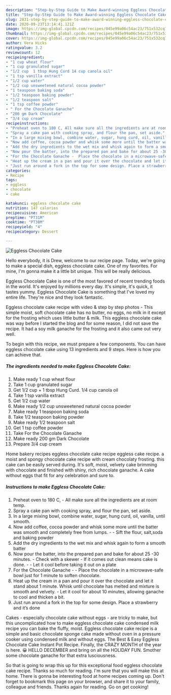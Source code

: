 ```yaml
---
description: "Step-by-Step Guide to Make Award-winning Eggless Chocolate Cake"
title: "Step-by-Step Guide to Make Award-winning Eggless Chocolate Cake"
slug: 2831-step-by-step-guide-to-make-award-winning-eggless-chocolate-cake
date: 2020-09-23T13:14:41.121Z
image: https://img-global.cpcdn.com/recipes/045e99a06c54ac23/751x532cq70/eggless-chocolate-cake-recipe-main-photo.jpg
thumbnail: https://img-global.cpcdn.com/recipes/045e99a06c54ac23/751x532cq70/eggless-chocolate-cake-recipe-main-photo.jpg
cover: https://img-global.cpcdn.com/recipes/045e99a06c54ac23/751x532cq70/eggless-chocolate-cake-recipe-main-photo.jpg
author: Vera Hicks
ratingvalue: 3.2
reviewcount: 12
recipeingredient:
- "1 cup wheat flour"
- "1 cup granulated sugar"
- "1/2 cup  1 tbsp Hung Curd 14 cup canola oil"
- "1 tsp vanilla extract"
- "1/2 cup water"
- "1/2 cup unsweetened natural cocoa powder"
- "1 teaspoon baking soda"
- "1/2 teaspoon baking powder"
- "1/2 teaspoon salt"
- "1 tsp coffee powder"
- " For the Chocolate Ganache"
- "200 gm Dark Chocolate"
- "3/4 cup cream"
recipeinstructions:
- "Preheat oven to 180 C, All make sure all the ingredients are at room temp."
- "Spray a cake pan with cooking spray, and flour the pan, set aside."
- "In a large mixing bowl, combine water, sugar, hung curd, oil, vanilla, until smooth."
- "Now add coffee, cocoa powder and whisk some more until the batter was smooth and completely free from lumps.  Sift the flour, salt,soda and baking powder"
- "Add the dry ingredients to the wet mix and whisk again to form a smooth batter"
- "Now pour the batter, into the prepared pan and bake for about 25 -30 minutes. Check with a skewer  If it comes out clean means cake is done.   Let it cool before taking it out on a plate"
- "For the Chocolate Ganache -  Place the chocolate in a microwave-safe bowl just for 1 minute to soften chocolate."
- "Heat up the cream in a pan and pour it over the chocolate and let it stand about 1 minute. Whisk until chocolate has melted and mixture is smooth and velvety. Let it cool for about 10 minutes, allowing ganache to cool and thicken a bit."
- "Just run around a fork in the top for some design. Place a strawberry and it’s done"
categories:
- Recipe
tags:
- eggless
- chocolate
- cake

katakunci: eggless chocolate cake 
nutrition: 147 calories
recipecuisine: American
preptime: "PT31M"
cooktime: "PT38M"
recipeyield: "4"
recipecategory: Dessert

---
```



![Eggless Chocolate Cake](https://img-global.cpcdn.com/recipes/045e99a06c54ac23/751x532cq70/eggless-chocolate-cake-recipe-main-photo.jpg)

Hello everybody, it is Drew, welcome to our recipe page. Today, we're going to make a special dish, eggless chocolate cake. One of my favorites. For mine, I'm gonna make it a little bit unique. This will be really delicious.

Eggless Chocolate Cake is one of the most favored of recent trending foods in the world. It's enjoyed by millions every day. It's simple, it's quick, it tastes yummy. Eggless Chocolate Cake is something that I've loved my entire life. They're nice and they look fantastic.

Eggless chocolate cake recipe with video &amp; step by step photos - This simple moist, soft chocolate cake has no butter, no eggs, no milk in it except for the frosting which uses little butter &amp; milk. This eggless chocolate cake was way before I started the blog and for some reason, I did not save the recipe. It had a soy milk ganache for the frosting and it also came out very well.


To begin with this recipe, we must prepare a few components. You can have eggless chocolate cake using 13 ingredients and 9 steps. Here is how you can achieve that.

<!--inarticleads1-->

##### The ingredients needed to make Eggless Chocolate Cake:

1. Make ready 1 cup wheat flour
1. Take 1 cup granulated sugar
1. Get 1/2 cup + 1 tbsp Hung Curd. 1/4 cup canola oil
1. Take 1 tsp vanilla extract
1. Get 1/2 cup water
1. Make ready 1/2 cup unsweetened natural cocoa powder
1. Make ready 1 teaspoon baking soda
1. Take 1/2 teaspoon baking powder
1. Make ready 1/2 teaspoon salt
1. Get 1 tsp coffee powder
1. Take  For the Chocolate Ganache
1. Make ready 200 gm Dark Chocolate
1. Prepare 3/4 cup cream


Home bakery recipes eggless chocolate cake recipe eggless cake recipe. a moist and spongy chocolate cake recipe with cream chocolaty frosting. this cake can be easily served during. It&#39;s soft, moist, velvety cake brimming with chocolate and finished with shiny, rich chocolate ganache. A cake without eggs that fit for any celebration and sure to. 

<!--inarticleads2-->

##### Instructions to make Eggless Chocolate Cake:

1. Preheat oven to 180 C, - All make sure all the ingredients are at room temp.
1. Spray a cake pan with cooking spray, and flour the pan, set aside.
1. In a large mixing bowl, combine water, sugar, hung curd, oil, vanilla, until smooth.
1. Now add coffee, cocoa powder and whisk some more until the batter was smooth and completely free from lumps. -  - Sift the flour, salt,soda and baking powder
1. Add the dry ingredients to the wet mix and whisk again to form a smooth batter
1. Now pour the batter, into the prepared pan and bake for about 25 -30 minutes. - Check with a skewer  - If it comes out clean means cake is done.  -  - Let it cool before taking it out on a plate
1. For the Chocolate Ganache -  - Place the chocolate in a microwave-safe bowl just for 1 minute to soften chocolate.
1. Heat up the cream in a pan and pour it over the chocolate and let it stand about 1 minute. Whisk until chocolate has melted and mixture is smooth and velvety. - Let it cool for about 10 minutes, allowing ganache to cool and thicken a bit.
1. Just run around a fork in the top for some design. Place a strawberry and it’s done


Cakes - especially chocolate cake without eggs - are tricky to make, but this uncomplicated how to make eggless chocolate cake condensed milk recipe you can bake the fluffy, moist. Eggless chocolate cake recipe is a simple and basic chocolate sponge cake made without oven in a pressure cooker using condensed milk and without eggs. The Best &amp; Easy Eggless Chocolate Cake Instant Pot Recipe. Finally, the CRAZY MONTH of the year is here. 😀 HELLO DECEMBER and bring on all the HOLIDAY FUN. Smother some chocolate ganache for that extra lusciousness. 

So that is going to wrap this up for this exceptional food eggless chocolate cake recipe. Thanks so much for reading. I'm sure that you will make this at home. There is gonna be interesting food at home recipes coming up. Don't forget to bookmark this page on your browser, and share it to your family, colleague and friends. Thanks again for reading. Go on get cooking!
